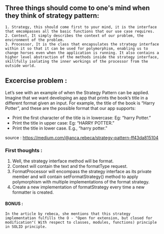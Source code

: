 ## Three things should come to one's mind when they think of strategy pattern:
    1. Strategy, this should come first to your mind, it is the interface that emcompasses all the basic functions that our use case requires.
    2. Context, It simply describes the context of our problem, the environment of the problem.
    3. Processor, It is the class that encapsulates the strategy interface within it so that it can be used for polymorphism, enabling us to change horses even when the application is running. It also contains a higher level abstraction of the methods inside the strategy interface, skillfully isolating the inner workings of the processor from the outside world.


## Excercise problem :

Let’s see with an example of when the Strategy Pattern can be applied. Imagine that we want developing an app that prints the book’s title in a different format given an input.
For example, the title of the book is “Harry Potter”, and these are the possible format that our app supports:
- Print the first character of the title is in lowercase: Eg: “harry Potter.”
- Print the title in upper case: Eg: “HARRY POTTER.”
- Print the title in lower case. E.g., “harry potter.”

source : https://medium.com/@anca.rebeca/strategy-pattern-ff43da815104

### First thoughts :

1. Well, the strategy interface method will be format.
2. Context will contain the text and the formatType request.
3. FormatProcessor will encompass the strategy interface as its private member and will contain setFormatStrategy() method to apply polymorphism with multiple implementations of the format strategy.
4. Create a new implementation of formatStrategy every time a new formatter is created.


#### BONUS :
    In the article by rebeca, she mentions that this strategy implementation fulfills the O - "Open for extension, but closed for modification"( With respect to classes, modules, functions) principle in SOLID principle.